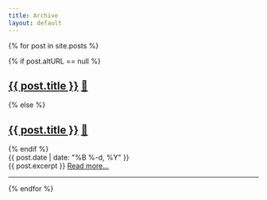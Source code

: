 ```yaml
---
title: Archive
layout: default
---
```


{% for post in site.posts %}
  <article class="post">
    {% if post.altURL == null %}
      <h2><a href="{{ post.url }}">{{ post.title }}</a> <a href="{{ post.url }}" class="permaLink">🔗</a></h2>
    {% else %}
      <h2><a href="{{ post.altURL }}">{{ post.title }}</a> <a href="{{ post.url }}" class="permaLink">🔗</a></h2>
    {% endif %}      
    <div class="postDate">
      {{ post.date | date: "%B %-d, %Y" }}
    </div>
    {{ post.excerpt }}
    <a href="{{ post.url }}">Read more...</a>
  </article>
  <hr>
{% endfor %}
